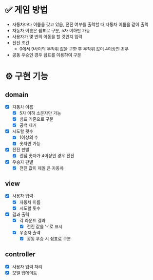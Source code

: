 # ✅ 게임 방법
- 자동차마다 이름을 갖고 있음, 전진 여부를 출력할 때 자동차 이름을 같이 출력
- 자동차 이름은 쉼표로 구분, 5자 이하만 가능
- 사용자가 몇 번의 이동을 할 것인지 입력
- 전진 조건
  - 0에서 9사이의 무작위 값을 구한 후 무작위 값이 4이상인 경우
- 공동 우승인 경우 쉼표를 이용하여 구분

# ⚙️ 구현 기능
## domain
- [x] 자동차 이름
  - [x] 5자 이하 소문자만 가능
  - [x] 쉼표 기준으로 구분
  - [x] 공백 제거
- [x] 시도할 횟수
  - [x] 1이상의 수
  - [x] 숫자만 가능
- [x] 전진 판별
  - [x] 랜덤 숫자가 4이상인 경우 전진
- [x] 우승자 판별
  - [x] 전진 값이 제일 큰 자동차

## view
- [x] 사용자 입력
  - [x] 자동차 이름 
  - [x] 시도할 횟수
- [x] 결과 출력
  - [x] 각 라운드 결과
    - [x] 전진 값을 '-'로 표시
  - [x] 우승자 출력
    - [x] 공동 우승 시 쉼표로 구분

## controller
- [x] 사용자 입력 처리
- [x] 모델 업데이트